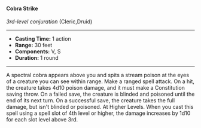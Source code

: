 #### Cobra Strike
*3rd-level conjuration* (Cleric,Druid)
___
- **Casting Time:** 1 action
- **Range:** 30 feet
- **Components:** V, S
- **Duration:** 1 round
---
A spectral cobra appears above you and spits a
stream poison at the eyes of a creature you can see
within range. Make a ranged spell attack. On a hit,
the creature takes 4d10 poison damage, and it must
make a Constitution saving throw. On a failed save,
the creature is blinded and poisoned until the end
of its next turn. On a successful save, the creature
takes the full damage, but isn't blinded or poisoned.
At Higher Levels. When you cast this spell using
a spell slot of 4th level or higher, the damage
increases by 1d10 for each slot level above 3rd.
